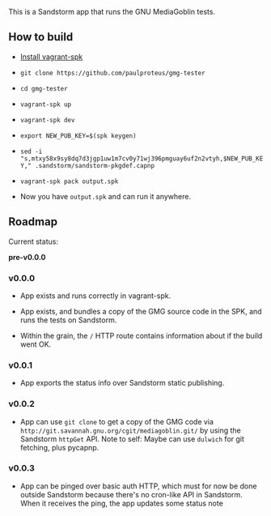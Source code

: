 This is a Sandstorm app that runs the GNU MediaGoblin tests.

## How to build

- [Install vagrant-spk](https://docs.sandstorm.io/en/latest/vagrant-spk/installation/)

- `git clone https://github.com/paulproteus/gmg-tester`

- `cd gmg-tester`

- `vagrant-spk up`

- `vagrant-spk dev`

- `export NEW_PUB_KEY=$(spk keygen)`

- `sed -i "s,mtxy58x9sy8dq7d3jgp1uw1m7cv0y71wj396pmguay6uf2n2vtyh,$NEW_PUB_KEY," .sandstorm/sandstorm-pkgdef.capnp`

- `vagrant-spk pack output.spk`

- Now you have `output.spk` and can run it anywhere.

## Roadmap

Current status:

**pre-v0.0.0**

### v0.0.0

- App exists and runs correctly in vagrant-spk.

- App exists, and bundles a copy of the GMG source code in the SPK, and runs the tests on Sandstorm.

- Within the grain, the `/` HTTP route contains information about if the build went OK.

### v0.0.1

- App exports the status info over Sandstorm static publishing.

### v0.0.2

- App can use `git clone` to get a copy of the GMG code via
  `http://git.savannah.gnu.org/cgit/mediagoblin.git/` by using the Sandstorm `httpGet` API.  Note to
  self: Maybe can use `dulwich` for git fetching, plus pycapnp.

### v0.0.3

- App can be pinged over basic auth HTTP, which must for now be done outside Sandstorm
  because there's no cron-like API in Sandstorm. When it receives the ping, the app
  updates some status note